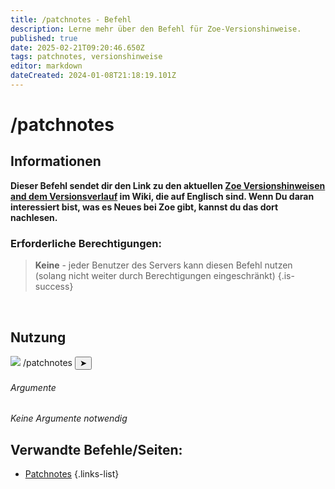 ```yaml
---
title: /patchnotes - Befehl
description: Lerne mehr über den Befehl für Zoe-Versionshinweise.
published: true
date: 2025-02-21T09:20:46.650Z
tags: patchnotes, versionshinweise
editor: markdown
dateCreated: 2024-01-08T21:18:19.101Z
---
```


# /patchnotes
## Informationen
**Dieser Befehl sendet dir den Link zu den aktuellen [Zoe Versionshinweisen and dem Versionsverlauf](/en/patchnotes) im Wiki, die auf Englisch sind. Wenn Du daran interessiert bist, was es Neues bei Zoe gibt, kannst du das dort nachlesen.**
<br>

### Erforderliche Berechtigungen: 
>**Keine** - jeder Benutzer des Servers kann diesen Befehl nutzen (solang nicht weiter durch Berechtigungen eingeschränkt) {.is-success}

<br>

## Nutzung
<div class="discord-preview">
    <div class="dcp-chatbar">
        <img src="/zoe_logo.png" class="dcp-avatar">
        <span class="dcp-command">/patchnotes</span>
        <button class="dcp-send-btn">&#10148;</button> 
    </div>
</div>

###### Argumente
*Keine Argumente notwendig*
<br>

## Verwandte Befehle/Seiten:
- [Patchnotes](/en/patchnotes/)
{.links-list}